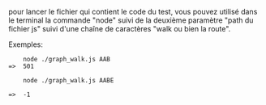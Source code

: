 pour lancer le fichier qui contient le code du test, vous pouvez utilisé dans le terminal la commande "node" suivi de la deuxième paramètre "path du fichier js" suivi d'une chaîne de caractères "walk ou bien la route".

Exemples: 
		
		node ./graph_walk.js AAB
	=>	501

		node ./graph_walk.js AABE

	=> 	-1
